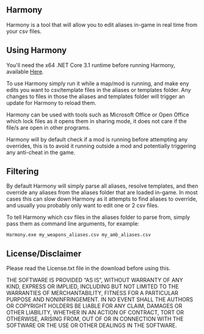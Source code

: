 ## Harmony

Harmony is a tool that will allow you to edit aliases in-game in real time from your csv files.

## Using Harmony

You'll need the x64 .NET Core 3.1 runtime before running Harmony, available [Here](https://dotnet.microsoft.com/download).

To use Harmony simply run it while a map/mod is running, and make eny edits you want to csv/template files in the aliases or templates folder. Any changes to files in those the aliases and templates folder will trigger an update for Harmony to reload them.

Harmony can be used with tools such as Microsoft Office or Open Office which lock files as it opens them in sharing mode, it does not care if the file/s are open in other programs.

Harmony will by default check if a mod is running before attempting any overrides, this is to avoid it running outside a mod and potentially triggering any anti-cheat in the game.

## Filtering

By default Harmony will simply parse all aliases, resolve templates, and then override any aliases from the aliases folder that are loaded in-game. In most cases this can slow down Harmony as it attempts to find aliases to override, and usually you probably only want to edit one or 2 csv files.

To tell Harmony which csv files in the aliases folder to parse from, simply pass them as command line arguments, for example:

`Harmony.exe my_weapons_aliases.csv my_amb_aliases.csv`

## License/Disclaimer

Please read the License.txt file in the download before using this.

THE SOFTWARE IS PROVIDED “AS IS”, WITHOUT WARRANTY OF ANY KIND, EXPRESS OR IMPLIED, INCLUDING BUT NOT LIMITED TO THE WARRANTIES OF MERCHANTABILITY, FITNESS FOR A PARTICULAR PURPOSE AND NONINFRINGEMENT. IN NO EVENT SHALL THE AUTHORS OR COPYRIGHT HOLDERS BE LIABLE FOR ANY CLAIM, DAMAGES OR OTHER LIABILITY, WHETHER IN AN ACTION OF CONTRACT, TORT OR OTHERWISE, ARISING FROM, OUT OF OR IN CONNECTION WITH THE SOFTWARE OR THE USE OR OTHER DEALINGS IN THE SOFTWARE.